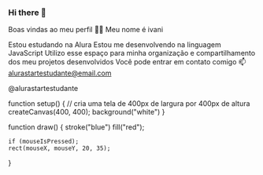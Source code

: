 ### Hi there 👋
Boas vindas ao meu perfil 💙💙
Meu nome é ivani

Estou estudando na Alura
Estou me desenvolvendo na linguagem JavaScript
Utilizo esse espaço para minha organização e compartilhamento dos meu projetos desenvolvidos
Você pode entrar em contato comigo 📫
alurastartestudante@email.com

@alurastartestudante

function setup() {
  // cria uma tela de 400px de largura por 400px de altura
  createCanvas(400, 400);
  background("white")
}


function draw() {
    stroke("blue")
    fill("red");
  
    if (mouseIsPressed);
    rect(mouseX, mouseY, 20, 35);
}


<!--
**ivanicrepaldi/ivanicrepaldi** is a ✨ _special_ ✨ repository because its `README.md` (this file) appears on your GitHub profile.

Here are some ideas to get you started:

- 🔭 I’m currently working on ...
- 🌱 I’m currently learning ...
- 👯 I’m looking to collaborate on ...
- 🤔 I’m looking for help with ...
- 💬 Ask me about ...
- 📫 How to reach me: ...
- 😄 Pronouns: ...
- ⚡ Fun fact: ...
-->
